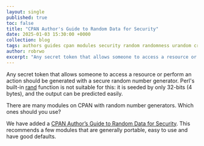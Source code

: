 ```yaml
---
layout: single
published: true
toc: false
title: "CPAN Author's Guide to Random Data for Security"
date: 2025-01-03 15:30:00 +0000
collection: blog
tags: authors guides cpan modules security random randomness urandom cryptography
author: robrwo
excerpt: "Any secret token that allows someone to access a resource or perform an action should be generated with a secure random number generator..."
---
```


Any secret token that allows someone to access a resource or perform an action should be generated with a secure random
number generator.  Perl's built-in [rand](https://perldoc.perl.org/functions/rand) function is not suitable for this:
it is seeded by only 32-bits (4 bytes), and the output can be predicted easily.

There are many modules on CPAN with random number generators. Which ones should you use?

We have added a
[CPAN Author’s Guide to Random Data for Security](https://security.metacpan.org/docs/guides/random-data-for-security.html).
This recommends a few modules that are generally portable, easy to use and have good defaults.
